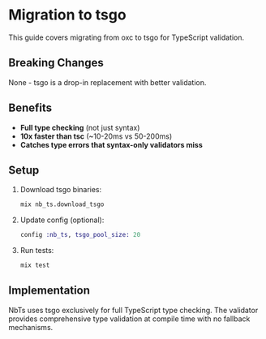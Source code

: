 # Migration to tsgo

This guide covers migrating from oxc to tsgo for TypeScript validation.

## Breaking Changes

None - tsgo is a drop-in replacement with better validation.

## Benefits

- **Full type checking** (not just syntax)
- **10x faster than tsc** (~10-20ms vs 50-200ms)
- **Catches type errors that syntax-only validators miss**

## Setup

1. Download tsgo binaries:
   ```bash
   mix nb_ts.download_tsgo
   ```

2. Update config (optional):
   ```elixir
   config :nb_ts, tsgo_pool_size: 20
   ```

3. Run tests:
   ```bash
   mix test
   ```

## Implementation

NbTs uses tsgo exclusively for full TypeScript type checking. The validator provides comprehensive type validation at compile time with no fallback mechanisms.
